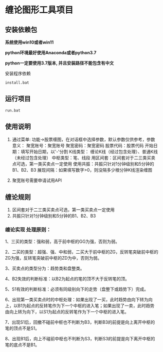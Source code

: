 # 缠论图形工具项目

## 安装依赖包

**系统使用win10或者win11**

**python环境最好使用Anaconda或者python3.7**

**python一定要使用3.7版本, 并且安装路径不能包含有中文**

安装程序依赖

````shell
install.bat
````

## 运行项目

````shell
run.bat
````

## 使用说明

1. 通过菜单: 功能->股票缠图，在对话框中选择参数，默认参数仅供参考，参数意义：
聚宽账号：聚宽账号
聚宽密码：聚宽密码
股票代码：股票代码
开始日期：填写开始日期，以'-'分割
K线类型： 缠论K线（经过包含处理）、普通K线（未经过包含处理）
中枢类型：笔、线段
用区间套：区间套对于二三类买卖点可选，第一类买卖点一定使用
使用共振：共振只针对1分钟级别和5分钟的B1、B2、B3
展现间隔：如果填写数字>0，则没隔多少根分钟K线渲染缠图

2. 聚宽账号需要申请试用API

## 缠论规则

1. 区间套对于二三类买卖点可选，第一类买卖点一定使用
2. 共振只针对1分钟级别和5分钟的B1、B2、B3

### 缠论实现 处理原则：
1、三买的类型：强和弱，高于前中枢的GG为强，否则为弱。

2、二买的类型：超强、强、中和弱，二买大于前中枢的ZG，反转笔突破前中枢的ZG为强，反转笔突破前中枢的ZD为中，否则为弱。

3、买卖点的类型分为：趋势类和盘整类。

4、B2失效的判断标准：以B2为起点的笔的顶不大于反转笔的顶。

5、S1有效的判断标准：必须有同级别向下的走势（盘整下或趋势下）完成。

6、出现第一类买卖点时的中枢处理：如果出现了一买，此时趋势由向下转为向上，以B1为起点的反转笔作为下一个中枢的进入笔；如果出现了一卖，此时趋势由向上转为向下，以S1为起点的反转笔作为下一个中枢的进入笔。

7、出现S1后，回撤不碰前中枢也不判断为B3，判断B3的前提是向上离开中枢的笔的顶点不是S1。

8、出现B1后，向上不碰前中枢也不判断为S3，判断S3的前提是向下离开中枢的笔的底点不是B1。
